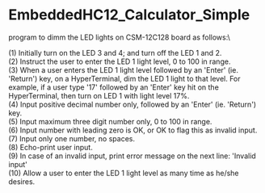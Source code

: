 # EmbeddedHC12_Calculator_Simple
program to dimm the LED lights on CSM-12C128 board as follows:\

(1) Initially turn on the LED 3 and 4; and turn off the LED 1 and 2.\
(2) Instruct the user to enter the LED 1 light level, 0 to 100 in range.\
(3) When a user enters the LED 1 light level followed by an 'Enter' (ie. 'Return') key, on a HyperTerminal, dim the LED 1 light to that level. For example, if a user type '17' followed by an 'Enter' key hit on the HyperTerminal, then turn on LED 1 with light level 17%.\
(4) Input positive decimal number only, followed by an 'Enter' (ie. 'Return') key.\
(5) Input maximum three digit number only, 0 to 100 in range.\
(6) Input number with leading zero is OK, or OK to flag this as invalid input.\
(7) Input only one number, no spaces.\
(8) Echo-print user input.\
(9) In case of an invalid input, print error message on the next line: 'Invalid input'\
(10) Allow a user to enter the LED 1 light level as many time as he/she desires.
